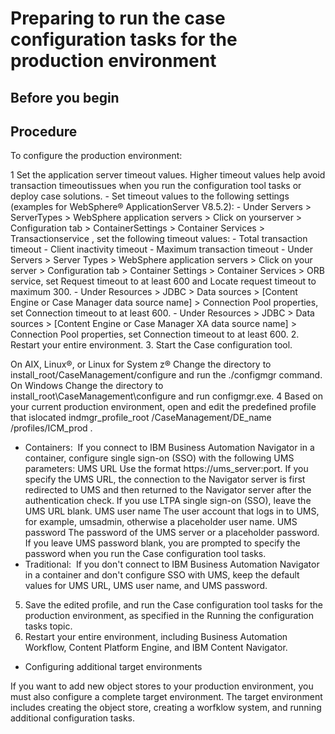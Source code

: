 # Preparing to run the case configuration tasks for the production environment

## Before you begin

## Procedure

To configure the production environment:

1 Set the application server timeout values. Higher timeout values help avoid transaction timeoutissues when you run the configuration tool tasks or deploy case solutions.
    - Set timeout values to the following settings (examples for WebSphere® ApplicationServer V8.5.2):
        - Under Servers > ServerTypes > WebSphere application servers > Click on yourserver > Configuration tab > ContainerSettings > Container Services > Transactionservice , set the following timeout values:
            - Total transaction timeout
            - Client inactivity timeout
            - Maximum transaction timeout
    - Under Servers > Server
Types > WebSphere application servers > Click on your
server > Configuration tab > Container
Settings > Container Services > ORB
service, set Request timeout to at least 600 and
Locate request timeout to maximum 300.
    - Under Resources > JDBC > Data
sources >  [Content Engine or Case Manager data source
name] > Connection Pool properties, set
Connection timeout to at least 600.
    - Under Resources > JDBC > Data
sources >  [Content Engine or Case Manager XA data source
name] > Connection Pool properties, set
Connection timeout to at least 600.
2. Restart your entire environment.
3. Start the Case configuration tool.

On AIX, Linux®, or Linux for System z®
Change the directory to
install\_root/CaseManagement/configure and run the
./configmgr command.
On Windows
Change the directory to
install\_root\CaseManagement\configure and run
configmgr.exe.
4 Based on your current production environment, open and edit the predefined profile that islocated indmgr\_profile\_root /CaseManagement/DE\_name /profiles/ICM\_prod .

- Containers:  If you
connect to IBM Business Automation
Navigator in a
container, configure single sign-on (SSO) with the following UMS parameters:
UMS URL
Use the format
https://ums\_server:port. If you specify the
UMS URL, the connection to the Navigator server is first redirected to UMS and
then returned to the Navigator server after the authentication check. If you use LTPA single sign-on
(SSO), leave the UMS URL blank.
UMS user name
The user account that logs in to UMS, for example, umsadmin, otherwise a
placeholder user name.
UMS password
The password of the UMS server or a placeholder password. If you leave UMS
password blank, you are prompted to specify the password when you run the Case configuration tool tasks.
- Traditional:  If
you don't connect to IBM Business Automation
Navigator
in a container and don't configure SSO with UMS, keep the default values for UMS
URL, UMS user name, and UMS password.
5. Save the edited profile, and run the Case configuration tool tasks for the
production environment, as specified in the Running the configuration tasks topic.
6. Restart your entire environment, including Business Automation Workflow, Content Platform Engine, and IBM Content
Navigator.

- Configuring additional target environments

If you want to add new object stores to your production environment, you must also configure a complete target environment. The target environment includes creating the object store, creating a worfklow system, and running additional configuration tasks.